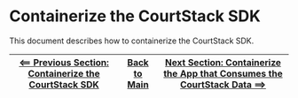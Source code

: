 # Containerize the CourtStack SDK

This document describes how to containerize the CourtStack SDK.

| [<== Previous Section: Containerize the CourtStack SDK](ContainerizeSDK.md) | [Back to Main](../README.md) | [Next Section: Containerize the App that Consumes the CourtStack Data ==>](ContainerizeApp.md) |
|--|--|--|
